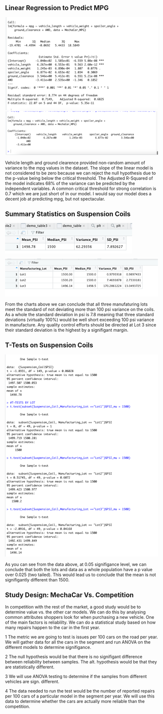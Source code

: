 ## Linear Regression to Predict MPG 

![](Lin_Reg_Summary.png)
![](Linear_Reg.png)

Vehicle length and ground clearence provided non-random amount of variance to the mpg values in the dataset. The slope of the linear model is not considered to be zero because we can reject the null hypothesis due to the p-value being below the critical threshold. The Adjusted R-Squared of the model indicates 68% of the variance can be predicted by the independent variables. A common critical threshold for strong correlation is 0.7 which we are just short of in our model. I would say our model does a decent job at predicting mpg, but not spectacular. 

## Summary Statistics on Suspension Coils

![](Suspension_Coil.png)

![](Lot_Summary.png)

From the charts above we can conclude that all three manufaturing lots meet the standard of not deviating more than 100 psi variance on the coils. As a whole the standard deviation in psi is 7.8 meaning that three standard deviations (virtually 100%) would be well short exceeding 100 psi variance in manufacture. Any quality control efforts should be directed at Lot 3 since their standard deviation is the highest by a signifigant margin. 

## T-Tests on Suspension Coils 

![](T-Tests.png)

As you can see from the data above, at 0.05 signifigance level, we can conclude that both the lots and data as a whole population have a p value over 0.025 (two tailed). This would lead us to conclude that the mean is not signifigantly different than 1500. 

## Study Design: MechaCar Vs. Competition

In competition with the rest of the market, a good study would be to determine value vs. the other car models. We can do this by analysing common attributes shoppers look for when purchasing a new vehicle. One of the main factors is reliablilty. We can do a statistical study based on how many repairs happen to the car in the first year. 

1 The metric we are going to test is issues per 100 cars on the road per year. We will gather data for all the cars in the segment and run ANOVA on the different models to determine signifigance. 

2 The null hypothesis would be that there is no signifigant difference between reliability between samples. The alt. hypothesis would be that they are statistically different. 

3 We will use ANOVA testing to determine if the samples from different vehicles are sign. different. 

4 The data needed to run the test would be the number of reported repairs per 100 cars of a particular model in the segment per year. We will use this data to determine whether the cars are actually more reliable than the competition. 

